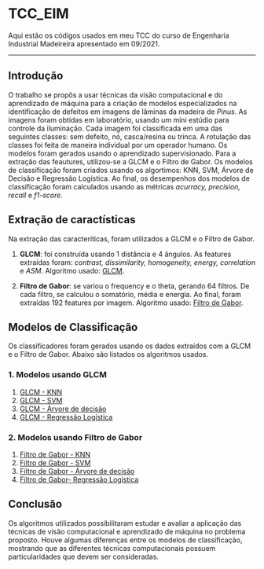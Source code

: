 # TCC_EIM
Aqui estão os códigos usados em meu TCC do curso de Engenharia Industrial Madeireira apresentado em 09/2021.

---

## Introdução

O trabalho se propôs a usar técnicas da visão computacional e do aprendizado de máquina para a criação de modelos especializados na identificação de defeitos em imagens de lâminas da madeira de *Pinus*.
As imagens foram obtidas em laboratório, usando um mini estúdio para controle da iluminação. Cada imagem foi classificada em uma das seguintes classes: sem defeito, nó, casca/resina ou trinca. A rotulação das classes foi feita de maneira individual por um operador humano. Os modelos foram gerados usando o aprendizado supervisionado.
Para a extração das feautures, utilizou-se a GLCM e o Filtro de Gabor. Os modelos de classificação foram criados usando os algortimos: KNN, SVM, Árvore de Decisão e Regressão Logística.
Ao final, os desempenhos dos modelos de classificação foram calculados usando as métricas *acurracy, precision, recall* e *f1-score*.

## Extração de caractísticas

Na extração das caracteríticas, foram utilizados a GLCM e o Filtro de Gabor. 

1. **GLCM**: foi construída usando 1 distância e 4 ângulos. As features extraídas foram: *contrast, dissimilarity, homogeneity, energy, correlation* e *ASM*. Algoritmo usado: [GLCM](https://github.com/DanielPaes/TCC_EIM/blob/main/Pinus_Aplicando_%20GLCM.ipynb).


2. **Filtro de Gabor**: se variou o frequency e o theta, gerando 64 filtros. De cada filtro, se calculou o somatório, média e energia. Ao final, foram extraídas 192 features por imagem. Algoritmo usado: [Filtro de Gabor](https://github.com/DanielPaes/TCC_EIM/blob/main/Pinus_Aplicando_Gabor.ipynb).

## Modelos de Classificação

Os classificadores foram gerados usando os dados extraídos com a GLCM e o Filtro de Gabor. Abaixo são listados os algoritmos usados.

### 1. Modelos usando GLCM

1. [GLCM - KNN](https://github.com/DanielPaes/TCC_EIM/blob/main/GLCM_KNN.ipynb)
2. [GLCM - SVM](https://github.com/DanielPaes/TCC_EIM/blob/main/GLCM_SVM.ipynb)
3. [GLCM - Árvore de decisão](https://github.com/DanielPaes/TCC_EIM/blob/main/GLCM_RandomForest.ipynb)
4. [GLCM - Regressão Logística](https://github.com/DanielPaes/TCC_EIM/blob/main/GLCM_LogisticRegression.ipynb)

### 2. Modelos usando Filtro de Gabor

1. [Filtro de Gabor - KNN](https://github.com/DanielPaes/TCC_EIM/blob/main/Gabor_KNN.ipynb)
2. [Filtro de Gabor - SVM](https://github.com/DanielPaes/TCC_EIM/blob/main/Gabor_SVM.ipynb)
3. [Filtro de Gabor - Árvore de decisão](https://github.com/DanielPaes/TCC_EIM/blob/main/Gabor_RandomForest.ipynb)
4. [Filtro de Gabor- Regressão Logística](https://github.com/DanielPaes/TCC_EIM/blob/main/Gabor_LogisticRegression.ipynb)


## Conclusão

Os algoritmos utilizados possibilitaram estudar e avaliar a aplicação das técnicas de visão computacional e aprendizado de máquina no problema proposto.
Houve algumas diferenças entre os modelos de classificação, mostrando que as diferentes técnicas computacionais possuem particularidades que devem ser consideradas.
